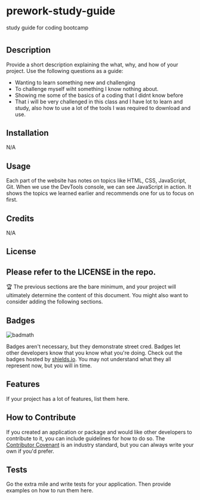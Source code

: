 # prework-study-guide
study guide for coding bootcamp
# <Your-Project-Title>

## Description

Provide a short description explaining the what, why, and how of your project. Use the following questions as a guide:

- Wanting to learn something new and challenging
- To challenge myself wiht something I know nothing about.
- Showing me some of the basics of a coding that I didnt know before
- That i will be very challenged in this class and I have lot to learn and study, also how to use a lot of the tools I was required to download and use.



## Installation

N/A

## Usage
Each part of the website has notes on topics like HTML, CSS, JavaScript, Git. When we use the DevTools console, we can see JavaScript in action. It shows the topics we learned earlier and recommends one for us to focus on first.

## Credits

N/A

## License

Please refer to the LICENSE in the repo.
---

🏆 The previous sections are the bare minimum, and your project will ultimately determine the content of this document. You might also want to consider adding the following sections.

## Badges

![badmath](https://img.shields.io/github/languages/top/nielsenjared/badmath)

Badges aren't necessary, but they demonstrate street cred. Badges let other developers know that you know what you're doing. Check out the badges hosted by [shields.io](https://shields.io/). You may not understand what they all represent now, but you will in time.

## Features

If your project has a lot of features, list them here.

## How to Contribute

If you created an application or package and would like other developers to contribute to it, you can include guidelines for how to do so. The [Contributor Covenant](https://www.contributor-covenant.org/) is an industry standard, but you can always write your own if you'd prefer.

## Tests

Go the extra mile and write tests for your application. Then provide examples on how to run them here.